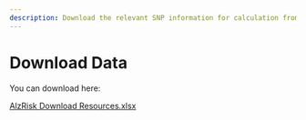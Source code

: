 ```yaml
---
description: Download the relevant SNP information for calculation from here.
---
```


# Download Data

You can download here:

[AlzRisk Download Resources.xlsx](https://github.com/SDBMC/RiskFactors2AD/raw/master/AlzRisk%20Download%20Resources.xlsx)







